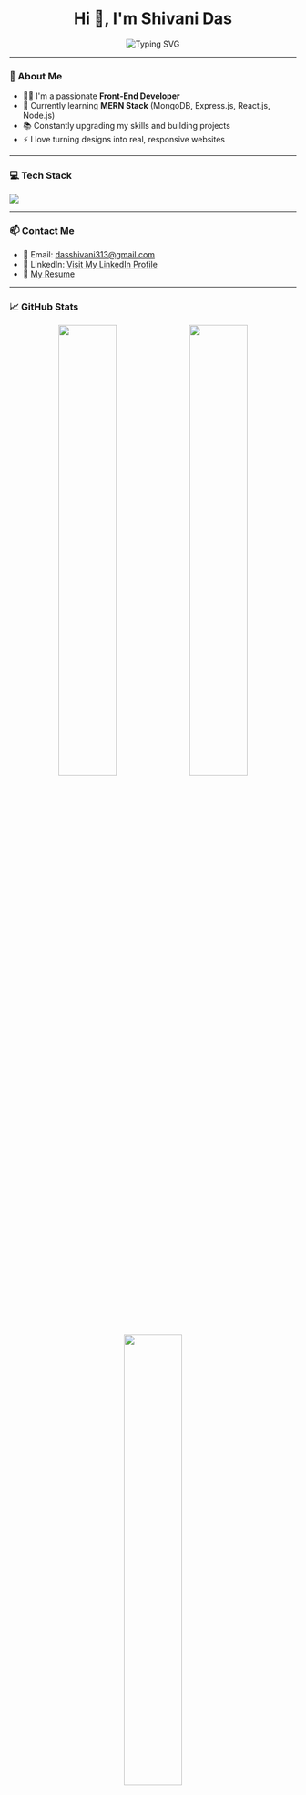 <h1 align="center">Hi 👋, I'm Shivani Das</h1>

<p align="center">
  <img src="https://readme-typing-svg.demolab.com?font=Fira+Code&size=22&pause=1000&color=00BFFF&center=true&vCenter=true&width=435&lines=Front-End+Developer; React+%7C+Redux+%7C+JavaScript+Enthusiast;Currently+Learning+MERN+Stack" alt="Typing SVG" />
</p>

---

### 🌟 About Me
- 👩‍💻 I'm a passionate **Front-End Developer**
- 🌱 Currently learning **MERN Stack** (MongoDB, Express.js, React.js, Node.js)
- 📚 Constantly upgrading my skills and building projects
- ⚡ I love turning designs into real, responsive websites

---

### 💻 Tech Stack
<p>
  <img src="https://skillicons.dev/icons?i=html,css,js,react,redux,bootstrap,tailwind,git,github,vscode" />
</p>

---

### 📫 Contact Me
- 📧 Email: [dasshivani313@gmail.com](mailto:dasshivani313@gmail.com)
- 💼 LinkedIn: [Visit My LinkedIn Profile](https://www.linkedin.com/in/shivani-das-8b92b6268?utm_source=share&utm_campaign=share_via&utm_content=profile&utm_medium=android_app) 
- 📄 [My Resume](https://drive.google.com/file/d/1qY2XlMP72t2oGtT54x9gdgetEuSWmNVC/view?usp=sharing) 

---

### 📈 GitHub Stats
<p align="center">
  <img src="https://github-readme-stats.vercel.app/api?username=shivanidas1045&show_icons=true&theme=radical" width="45%" />
  <img src="https://github-readme-streak-stats.herokuapp.com/?user=shivanidas1045&theme=radical" width="45%" />
</p>

<p align="center">
  <img src="https://github-readme-stats.vercel.app/api/top-langs/?username=shivanidas1045&layout=compact&theme=radical" width="45%" />
</p>

---

### 🔥 Fun Facts
- 🌿 I love learning new web technologies
- 🧠 Learning in public through projects and GitHub
- 🤝 Open to collaboration on creative and real-world projects

---

### 🎯 Goals for 2025
- ✅ Get hired as a front-end developer
- 🚀 Build 5+ real-world projects


---

<div align="center">
  <img src="https://media.giphy.com/media/26tn33aiTi1jkl6H6/giphy.gif" width="300" />
</div>

